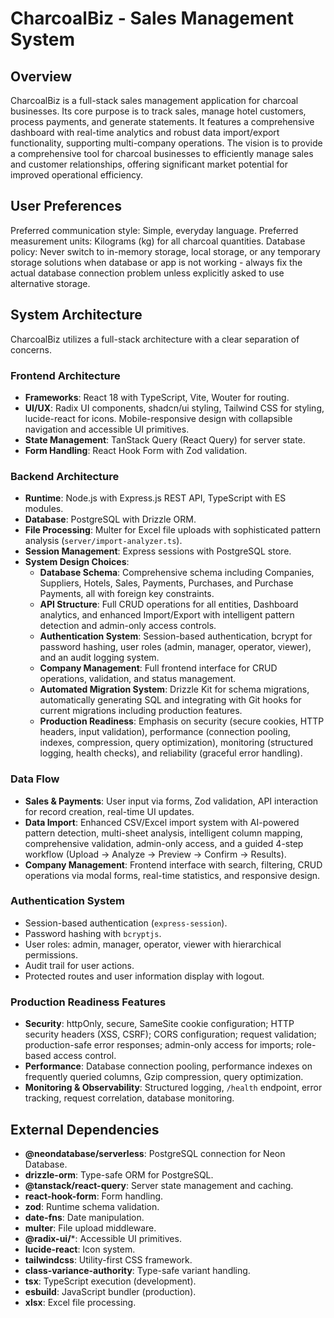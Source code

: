 # CharcoalBiz - Sales Management System

## Overview
CharcoalBiz is a full-stack sales management application for charcoal businesses. Its core purpose is to track sales, manage hotel customers, process payments, and generate statements. It features a comprehensive dashboard with real-time analytics and robust data import/export functionality, supporting multi-company operations. The vision is to provide a comprehensive tool for charcoal businesses to efficiently manage sales and customer relationships, offering significant market potential for improved operational efficiency.

## User Preferences
Preferred communication style: Simple, everyday language.
Preferred measurement units: Kilograms (kg) for all charcoal quantities.
Database policy: Never switch to in-memory storage, local storage, or any temporary storage solutions when database or app is not working - always fix the actual database connection problem unless explicitly asked to use alternative storage.

## System Architecture
CharcoalBiz utilizes a full-stack architecture with a clear separation of concerns.

### Frontend Architecture
- **Frameworks**: React 18 with TypeScript, Vite, Wouter for routing.
- **UI/UX**: Radix UI components, shadcn/ui styling, Tailwind CSS for styling, lucide-react for icons. Mobile-responsive design with collapsible navigation and accessible UI primitives.
- **State Management**: TanStack Query (React Query) for server state.
- **Form Handling**: React Hook Form with Zod validation.

### Backend Architecture
- **Runtime**: Node.js with Express.js REST API, TypeScript with ES modules.
- **Database**: PostgreSQL with Drizzle ORM.
- **File Processing**: Multer for Excel file uploads with sophisticated pattern analysis (`server/import-analyzer.ts`).
- **Session Management**: Express sessions with PostgreSQL store.
- **System Design Choices**:
    - **Database Schema**: Comprehensive schema including Companies, Suppliers, Hotels, Sales, Payments, Purchases, and Purchase Payments, all with foreign key constraints.
    - **API Structure**: Full CRUD operations for all entities, Dashboard analytics, and enhanced Import/Export with intelligent pattern detection and admin-only access controls.
    - **Authentication System**: Session-based authentication, bcrypt for password hashing, user roles (admin, manager, operator, viewer), and an audit logging system.
    - **Company Management**: Full frontend interface for CRUD operations, validation, and status management.
    - **Automated Migration System**: Drizzle Kit for schema migrations, automatically generating SQL and integrating with Git hooks for current migrations including production features.
    - **Production Readiness**: Emphasis on security (secure cookies, HTTP headers, input validation), performance (connection pooling, indexes, compression, query optimization), monitoring (structured logging, health checks), and reliability (graceful error handling).

### Data Flow
- **Sales & Payments**: User input via forms, Zod validation, API interaction for record creation, real-time UI updates.
- **Data Import**: Enhanced CSV/Excel import system with AI-powered pattern detection, multi-sheet analysis, intelligent column mapping, comprehensive validation, admin-only access, and a guided 4-step workflow (Upload → Analyze → Preview → Confirm → Results).
- **Company Management**: Frontend interface with search, filtering, CRUD operations via modal forms, real-time statistics, and responsive design.

### Authentication System
- Session-based authentication (`express-session`).
- Password hashing with `bcryptjs`.
- User roles: admin, manager, operator, viewer with hierarchical permissions.
- Audit trail for user actions.
- Protected routes and user information display with logout.

### Production Readiness Features
- **Security**: httpOnly, secure, SameSite cookie configuration; HTTP security headers (XSS, CSRF); CORS configuration; request validation; production-safe error responses; admin-only access for imports; role-based access control.
- **Performance**: Database connection pooling, performance indexes on frequently queried columns, Gzip compression, query optimization.
- **Monitoring & Observability**: Structured logging, `/health` endpoint, error tracking, request correlation, database monitoring.

## External Dependencies
- **@neondatabase/serverless**: PostgreSQL connection for Neon Database.
- **drizzle-orm**: Type-safe ORM for PostgreSQL.
- **@tanstack/react-query**: Server state management and caching.
- **react-hook-form**: Form handling.
- **zod**: Runtime schema validation.
- **date-fns**: Date manipulation.
- **multer**: File upload middleware.
- **@radix-ui/***: Accessible UI primitives.
- **lucide-react**: Icon system.
- **tailwindcss**: Utility-first CSS framework.
- **class-variance-authority**: Type-safe variant handling.
- **tsx**: TypeScript execution (development).
- **esbuild**: JavaScript bundler (production).
- **xlsx**: Excel file processing.
```